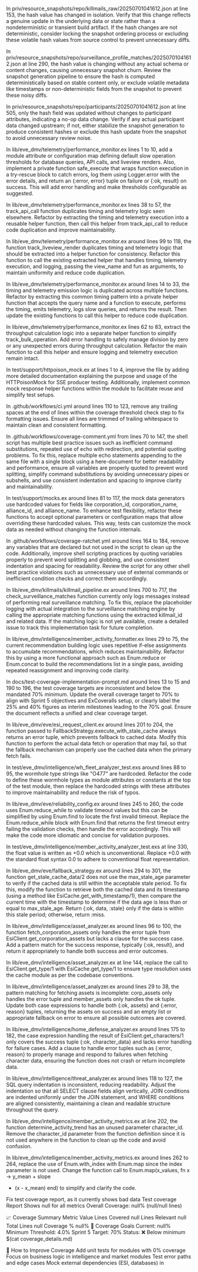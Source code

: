In priv/resource_snapshots/repo/killmails_raw/20250701041612.json at line 153,
the hash value has changed in isolation. Verify that this change reflects a
genuine update in the underlying data or state rather than a nondeterministic or
transient build artifact. If the hash changes are not deterministic, consider
locking the snapshot ordering process or excluding these volatile hash values
from source control to prevent unnecessary diffs.

In priv/resource_snapshots/repo/surveillance_profile_matches/20250701041612.json
at line 290, the hash value is changing without any actual schema or content
changes, causing unnecessary snapshot churn. Review the snapshot generation
pipeline to ensure the hash is computed deterministically based on stable
content only, or exclude volatile metadata like timestamps or non-deterministic
fields from the snapshot to prevent these noisy diffs.

In priv/resource_snapshots/repo/participants/20250701041612.json at line 505,
only the hash field was updated without changes to participant attributes,
indicating a no-op data change. Verify if any actual participant data changed
upstream; if not, either stabilize the snapshot generation to produce consistent
hashes or exclude this hash update from the snapshot to avoid unnecessary review
noise.

In lib/eve_dmv/telemetry/performance_monitor.ex lines 1 to 10, add a module
attribute or configuration map defining default slow operation thresholds for
database queries, API calls, and liveview renders. Also, implement a private
function safe_execute that wraps function execution in a try-rescue block to
catch errors, log them using Logger.error with the error details, and return an
{:error, error} tuple on failure or {:ok, result} on success. This will add
error handling and make thresholds configurable as suggested.

In lib/eve_dmv/telemetry/performance_monitor.ex lines 38 to 57, the
track_api_call function duplicates timing and telemetry logic seen elsewhere.
Refactor by extracting the timing and telemetry execution into a reusable helper
function, then call this helper from track_api_call to reduce code duplication
and improve maintainability.

In lib/eve_dmv/telemetry/performance_monitor.ex around lines 99 to 118, the
function track_liveview_render duplicates timing and telemetry logic that should
be extracted into a helper function for consistency. Refactor this function to
call the existing extracted helper that handles timing, telemetry execution, and
logging, passing the view_name and fun as arguments, to maintain uniformity and
reduce code duplication.

In lib/eve_dmv/telemetry/performance_monitor.ex around lines 14 to 33, the
timing and telemetry emission logic is duplicated across multiple functions.
Refactor by extracting this common timing pattern into a private helper function
that accepts the query name and a function to execute, performs the timing,
emits telemetry, logs slow queries, and returns the result. Then update the
existing functions to call this helper to reduce code duplication.

In lib/eve_dmv/telemetry/performance_monitor.ex lines 62 to 83, extract the
throughput calculation logic into a separate helper function to simplify
track_bulk_operation. Add error handling to safely manage division by zero or
any unexpected errors during throughput calculation. Refactor the main function
to call this helper and ensure logging and telemetry execution remain intact.

In test/support/httpoison_mock.ex at lines 1 to 4, improve the file by adding
more detailed documentation explaining the purpose and usage of the
HTTPoisonMock for SSE producer testing. Additionally, implement common mock
response helper functions within the module to facilitate reuse and simplify
test setups.

In .github/workflows/ci.yml around lines 110 to 123, remove any trailing spaces
at the end of lines within the coverage threshold check step to fix formatting
issues. Ensure all lines are trimmed of trailing whitespace to maintain clean
and consistent formatting.

In .github/workflows/coverage-comment.yml from lines 70 to 147, the shell script
has multiple best practice issues such as inefficient command substitutions,
repeated use of echo with redirection, and potential quoting problems. To fix
this, replace multiple echo statements appending to the same file with a single
block using a here-document for better readability and performance, ensure all
variables are properly quoted to prevent word splitting, simplify command
substitutions by avoiding unnecessary pipes or subshells, and use consistent
indentation and spacing to improve clarity and maintainability.

In test/support/mocks.ex around lines 81 to 117, the mock data generators use
hardcoded values for fields like corporation_id, corporation_name, alliance_id,
and alliance_name. To enhance test flexibility, refactor these functions to
accept optional parameters or configuration maps that allow overriding these
hardcoded values. This way, tests can customize the mock data as needed without
changing the function internals.

In .github/workflows/coverage-ratchet.yml around lines 164 to 184, remove any
variables that are declared but not used in the script to clean up the code.
Additionally, improve shell scripting practices by quoting variables properly to
prevent word splitting and globbing, and use consistent indentation and spacing
for readability. Review the script for any other shell best practice violations
such as unnecessary use of external commands or inefficient condition checks and
correct them accordingly.

In lib/eve_dmv/killmails/killmail_pipeline.ex around lines 700 to 717, the
check_surveillance_matches function currently only logs messages instead of
performing real surveillance matching. To fix this, replace the placeholder
logging with actual integration to the surveillance matching engine by calling
the appropriate matching functions using the extracted killmail_id and related
data. If the matching logic is not yet available, create a detailed issue to
track this implementation task for future completion.

In lib/eve_dmv/intelligence/member_activity_formatter.ex lines 29 to 75, the
current recommendation building logic uses repetitive if-else assignments to
accumulate recommendations, which reduces maintainability. Refactor this by
using a more functional approach such as Enum.reduce or Enum.concat to build the
recommendations list in a single pass, avoiding repeated reassignment and
improving code clarity.

In docs/test-coverage-implementation-prompt.md around lines 13 to 15 and 190 to
196, the test coverage targets are inconsistent and below the mandated 70%
minimum. Update the overall coverage target to 70% to align with Sprint 5
objectives and ExCoveralls setup, or clearly label the 25% and 40% figures as
interim milestones leading to the 70% goal. Ensure the document reflects a
unified and clear coverage target.

In lib/eve_dmv/eve/esi_request_client.ex around lines 201 to 204, the function
passed to FallbackStrategy.execute_with_stale_cache always returns an error
tuple, which prevents fallback to cached data. Modify this function to perform
the actual data fetch or operation that may fail, so that the fallback mechanism
can properly use the cached data when the primary fetch fails.

In test/eve_dmv/intelligence/wh_fleet_analyzer_test.exs around lines 88 to 95,
the wormhole type strings like "O477" are hardcoded. Refactor the code to define
these wormhole types as module attributes or constants at the top of the test
module, then replace the hardcoded strings with these attributes to improve
maintainability and reduce the risk of typos.

In lib/eve_dmv/eve/reliability_config.ex around lines 245 to 260, the code uses
Enum.reduce_while to validate timeout values but this can be simplified by using
Enum.find to locate the first invalid timeout. Replace the Enum.reduce_while
block with Enum.find that returns the first timeout entry failing the validation
checks, then handle the error accordingly. This will make the code more
idiomatic and concise for validation purposes.

In test/eve_dmv/intelligence/member_activity_analyzer_test.exs at line 330, the
float value is written as +0.0 which is unconventional. Replace +0.0 with the
standard float syntax 0.0 to adhere to conventional float representation.

In lib/eve_dmv/eve/fallback_strategy.ex around lines 294 to 301, the function
get_stale_cache_data/2 does not use the max_stale_age parameter to verify if the
cached data is still within the acceptable stale period. To fix this, modify the
function to retrieve both the cached data and its timestamp (using a method like
EsiCache.get_with_timestamp/1), then compare the current time with the timestamp
to determine if the data age is less than or equal to max_stale_age. Return
{:ok, data, :stale} only if the data is within this stale period; otherwise,
return :miss.

In lib/eve_dmv/intelligence/asset_analyzer.ex around lines 96 to 100, the
function fetch_corporation_assets only handles the error tuple from
EsiClient.get_corporation_assets but lacks a clause for the success case. Add a
pattern match for the success response, typically {:ok, result}, and return it
appropriately to handle both success and error outcomes.

In lib/eve_dmv/intelligence/asset_analyzer.ex at line 144, replace the call to
EsiClient.get_type/1 with EsiCache.get_type/1 to ensure type resolution uses the
cache module as per the codebase conventions.

In lib/eve_dmv/intelligence/asset_analyzer.ex around lines 29 to 38, the pattern
matching for fetching assets is incomplete: corp_assets only handles the error
tuple and member_assets only handles the ok tuple. Update both case expressions
to handle both {:ok, assets} and {:error, reason} tuples, returning the assets
on success and an empty list or appropriate fallback on error to ensure all
possible outcomes are covered.

In lib/eve_dmv/intelligence/home_defense_analyzer.ex around lines 175 to 182,
the case expression handling the result of EsiClient.get_characters/1 only
covers the success tuple {:ok, character_data} and lacks error handling for
failure cases. Add a clause to handle error tuples such as {:error, reason} to
properly manage and respond to failures when fetching character data, ensuring
the function does not crash or return incomplete data.

In lib/eve_dmv/intelligence/threat_analyzer.ex around lines 118 to 127, the SQL
query indentation is inconsistent, reducing readability. Adjust the indentation
so that all SELECT clause fields align vertically, JOIN conditions are indented
uniformly under the JOIN statement, and WHERE conditions are aligned
consistently, maintaining a clean and readable structure throughout the query.

In lib/eve_dmv/intelligence/member_activity_metrics.ex at line 202, the function
determine_activity_trend has an unused parameter character_id. Remove the
character_id parameter from the function definition since it is not used
anywhere in the function to clean up the code and avoid confusion.

In lib/eve_dmv/intelligence/member_activity_metrics.ex around lines 262 to 264,
replace the use of Enum.with_index with Enum.map since the index parameter is
not used. Change the function call to Enum.map(x_values, fn x -> y_mean + slope

- (x - x_mean) end) to simplify and clarify the code.

Fix test coverage report, as it currently shows bad data
Test coverage Report Shows null for all metrics
Overall Coverage: null% (null/null lines)

📈 Coverage Summary
Metric Value
Lines Covered null
Lines Relevant null
Total Lines null
Coverage % null%
🎯 Coverage Goals
Current: null%
Minimum Threshold: 4.0%
Sprint 5 Target: 70%
Status: ❌ Below minimum
$(cat coverage_details.md)

🔄 How to Improve Coverage
Add unit tests for modules with 0% coverage
Focus on business logic in intelligence and market modules
Test error paths and edge cases
Mock external dependencies (ESI, databases) in
